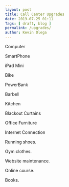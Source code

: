 ```yaml
--- 
layout: post 
title: Call Center Upgrades
date: 2019-07-25 01:11
Tags: [ draft, blog ]
permalink: /upgrades/ 
author: Kevin Olega 
--- 
```

Computer

SmartPhone

iPad Mini

Bike

PowerBank

Barbell

Kitchen

Blackout Curtains

Office Furniture

Internet Connection

Running shoes.

Gym clothes.

Website maintenance.

Online course.

Books.